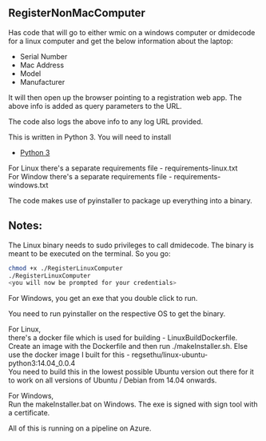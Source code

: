 RegisterNonMacComputer
---

Has code that will go to either wmic on a windows computer or dmidecode for a linux computer
and get the below information about the laptop:
* Serial Number
* Mac Address
* Model
* Manufacturer

It will then open up the browser pointing to a registration web app. 
The above info is added as query parameters to the URL. 

The code also logs the above info to any log URL provided.   

This is written in Python 3. You will need to install

* [Python 3](https://www.python.org/downloads/windows/)


For Linux there's a separate requirements file - requirements-linux.txt  
For Window there's a separate requirements file - requirements-windows.txt

The code makes use of pyinstaller to package up everything into a binary. 

## Notes:  
The Linux binary needs to sudo privileges to call dmidecode. The binary is meant 
to be executed on the terminal. So you go:

```bash
chmod +x ./RegisterLinuxComputer
./RegisterLinuxComputer
<you will now be prompted for your credentials>
``` 

For Windows, you get an exe that you double click to run.

You need to run pyinstaller on the respective OS to get the binary.   

For Linux,   
there's a docker file which is used for building - LinuxBuildDockerfile. Create an image with 
the Dockerfile and then run ./makeInstaller.sh. Else use the docker image I built for this - 
regsethu/linux-ubuntu-python3:14.04_0.0.4  
You need to build this in the lowest possible Ubuntu version out there for it to work on all
versions of Ubuntu / Debian from 14.04 onwards.

For Windows,  
Run the makeInstaller.bat on Windows. The exe is signed with sign tool with a certificate. 


All of this is running on a pipeline on Azure. 
 
 